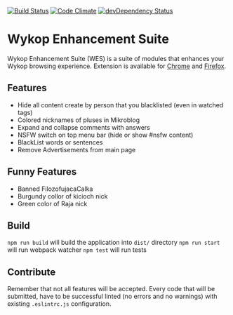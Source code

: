 [![Build Status](https://travis-ci.org/johniak/WykopEnhancementSuite.svg?branch=master)](https://travis-ci.org/johniak/WykopEnhancementSuite) [![Code Climate](https://codeclimate.com/github/johniak/WykopEnhancementSuite/badges/gpa.svg)](https://codeclimate.com/github/johniak/WykopEnhancementSuite) [![devDependency Status](https://david-dm.org/johniak/WykopEnhancementSuite/dev-status.svg)](https://david-dm.org/johniak/WykopEnhancementSuite#info=devDependencies) 
# Wykop Enhancement Suite 
Wykop Enhancement Suite (WES) is a suite of modules that enhances your Wykop browsing experience. Extension is available for 	[Chrome](https://chrome.google.com/webstore/detail/wykop-enhancement-suite/imkfmimkeabbhiblkepmlfmjoeidfjfh) and [Firefox](https://addons.mozilla.org/en-US/firefox/addon/wes/).

## Features
- Hide all content create by person that you blacklisted (even in watched tags) 
- Colored nicknames of pluses in Mikroblog 
- Expand and collapse comments with answers 
- NSFW switch on top menu bar (hide or show #nsfw content) 
- BlackList words or sentences 
- Remove Advertisements from main page 

## Funny Features 
- Banned FilozofujacaCalka 
- Burgundy collor of kicioch nick 
- Green color of Raja nick 

## Build 

`npm run build` will build the application into `dist/` directory 
`npm run start` will run webpack watcher 
`npm test` will run tests 

## Contribute 
Remember that not all features will be accepted. Every code that will be  submitted, have to be successful linted (no errors and no warnings) with existing `.eslintrc.js` configuration.